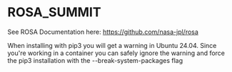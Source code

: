 # ROSA_SUMMIT

See ROSA Documentation here: https://github.com/nasa-jpl/rosa

When installing with pip3 you will get a warning in Ubuntu 24.04.
Since you're working in a container you can safely ignore the warning and force the pip3 installation with the --break-system-packages flag
